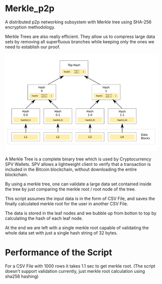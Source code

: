 # Merkle_p2p
A distributed p2p networking subsystem with Merkle tree using SHA-256 encryption methodology.  

Merkle Trees are also really efficient. They allow us to compress large data sets by removing all superfluous branches while keeping only the ones we need to establish our proof.

![alt text](/docs/merkle.png)

A Merkle Tree is a complete binary tree which is used by Cryptocurrency SPV Wallets. SPV allows a lightweight client to verify that a transaction is included in the Bitcoin blockchain, without downloading the entire blockchain.

By using a merkle tree, one can validate a large data set contained inside the tree by just comparing the merkle root / root node of the tree.

This script assumes the input data is in the form of CSV File, and saves the finally calculated merkle root for the user in another CSV File.

The data is stored in the leaf nodes and we bubble up from botton to top by calculating the hash of each leaf node.

At the end we are left with a single merkle root capable of validating the whole data set with just a single hash string of 32 bytes.

# Performance of the Script

For a CSV File with 1000 rows it takes 1.1 sec to get merkle root.
(The script doesn't support validation currently, just merkle root calculation using sha256 hashing)
